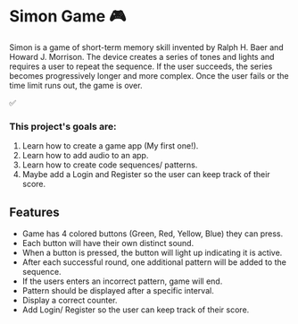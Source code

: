 # Simon Game 🎮

Simon is a game of short-term memory skill invented by Ralph H. Baer and Howard J. Morrison. The device creates a series of tones and lights and requires a user to repeat the sequence. If the user succeeds, the series becomes progressively longer and more complex. Once the user fails or the time limit runs out, the game is over.

✅ <strong><h3>This project's goals are:</h3></strong>
1. Learn how to create a game app (My first one!).
2. Learn how to add audio to an app.
3. Learn how to create code sequences/ patterns.
4. Maybe add a Login and Register so the user can keep track of their score.

## Features
- Game has 4 colored buttons (Green, Red, Yellow, Blue) they can press.
- Each button will have their own distinct sound.
- When a button is pressed, the button will light up indicating it is active.
- After each successful round, one additional pattern will be added to the sequence.
- If the users enters an incorrect pattern, game will end.
- Pattern should be displayed after a specific interval.
- Display a correct counter.
- Add Login/ Register so the user can keep track of their score.
